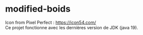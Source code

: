 # modified-boids
Icon from Pixel Perfect : https://icon54.com/   <br />
Ce projet fonctionne avec les dernières version de JDK (java 19).

